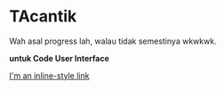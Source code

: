 # TAcantik

Wah asal progress lah, walau tidak semestinya wkwkwk.


**untuk Code User Interface** 


[I'm an inline-style link](https://github.com/faoziaziz/TAcantik/tree/master/userinterface/TAcantik)

